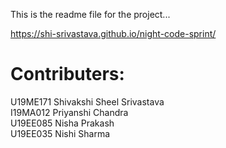 This is the readme file for the project...

https://shi-srivastava.github.io/night-code-sprint/

# Contributers:
U19ME171 Shivakshi Sheel Srivastava  
I19MA012  Priyanshi Chandra  
U19EE085  Nisha Prakash  
U19EE035  Nishi Sharma  
